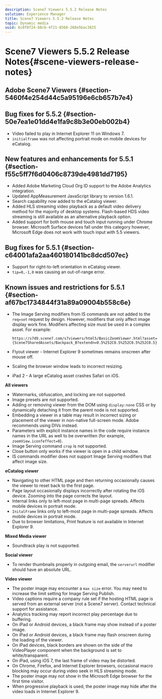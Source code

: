 ```yaml
---
description: Scene7 Viewers 5.5.2 Release Notes
solution: Experience Manager
title: Scene7 Viewers 5.5.2 Release Notes
topic: Dynamic media
uuid: 6c0f8f24-b0cb-4f21-8568-268e5bac3825
---
```


# Scene7 Viewers 5.5.2 Release Notes{#scene-viewers-release-notes}

## Adobe Scene7 Viewers {#section-5460f4e254d44c5a95196e6cb657b7e4}

## Bug fixes for 5.5.2 {#section-50e7ea1e01dd4e1fa9c8b3e00eb002b4}

* Video failed to play in Internet Explorer 11 on Windows 7. 
* `initialframe` was not affecting portrait mode on mobile devices for eCatalog.

## New features and enhancements for 5.5.1 {#section-f55c5ff7f6d0406c8739de4981dd7195}

* Added Adobe Marketing Cloud Org ID support to the Adobe Analytics integration. 
* Updated AppMeasurement JavaScript library to version 1.6.1. 
* Search capability now added to the eCatalog viewer. 
* Added HLS streaming video playback as a default video delivery method for the majority of desktop systems. Flash-based HDS video streaming is still available as an alternative playback option. 
* Added support for both mouse and touch input running under Chrome browser. Microsoft Surface devices fall under this category however, Microsoft Edge does not work with touch input with 5.5 viewers.

## Bug fixes for 5.5.1 {#section-c64001afa2aa460180141bc8dcd507ec}

* Support for right-to-left orientation in eCatalog viewer. 
* `tip=0,-1,0` was causing an out-of-range error.

## Known issues and restrictions for 5.5.1 {#section-af67bc1734844f31a89a09004b558c6e}

* The Image Serving modifiers from IS commands are not added to the `req=set` request by design. However, modifiers that only affect image display work fine. Modifiers affecting size must be used in a complex asset. For example:

  `https://s7d9.scene7.com/s7viewers/html5/BasicZoomViewer.html?asset= {Scene7SharedAssets/Backpack_B?extendn=0.5%252C0.5%252C0.5%252C0.5}` 

* Flyout viewer - Internet Explorer 9 sometimes remains onscreen after mouse off. 
* Scaling the browser window leads to incorrect resizing. 
* iPad 2 - A large eCatalog asset crashes Safari on iOS.

**All viewers**

* Watermarks, obfuscation, and locking are not supported. 
* Image presets are not supported. 
* Adding or removing viewer from the DOM using `display:none` CSS or by dynamically detaching it from the parent node is not supported. 
* Embedding a viewer in a table may result in incorrect sizing or placement of the viewer in non-native full-screen mode. Adobe recommends using DIVs instead. 
* Parameters with explicit instance names in the code require instance names in the URL as well to be overwritten (for example, `zoomView.iconfeffect=0`). 
* Image Serving command `crop` is not supported. 
* Close button only works if the viewer is open in a child window. 
* IS commands modifier does not support Image Serving modifiers that affect image size.

**eCatalog viewer**

* Navigating to other HTML page and then returning occasionally causes the viewer to reset back to the first page. 
* Page layout occasionally displays incorrectly after rotating the iOS device. Zooming into the page corrects the layout. 
* Internal links only to left-most page in multi-page spreads. Affects mobile devices in portrait mode. 
* `InitalFrame` links only to left-most page in multi-page spreads. Affects mobile devices in portrait mode. 
* Due to browser limitations, Print feature is not available in Internet Explorer 9.

**Mixed Media viewer**

* Soundtrack play is not supported.

**Social viewer**

* To render thumbnails properly in outgoing email, the `serverurl` modifier should have an absolute URL.

**Video viewer**

* The poster image may encounter a `max size` error. You may need to increase the limit setting for Image Serving Publish. 
* Video captions require a company rule set if the hosting HTML page is served from an external server (not a Scene7 server). Contact technical support for assistance. 
* Analytics tracking may report incorrect play percentage due to buffering. 
* On iPad or Android devices, a black frame may show instead of a poster image. 
* On iPad or Android devices, a black frame may flash onscreen during the loading of the viewer. 
* On iPad devices, black borders are shown on the side of the VideoPlayer component when the background is set to white/transparent. 
* On iPad, using iOS 7, the last frame of video may be distorted. 
* On Chrome, Firefox, and Internet Explorer browsers, occasional macro blocking may occur during video seek in HLS streaming mode. 
* The poster image may not show in the Microsoft Edge browser for the first time visitor. 
* When progressive playback is used, the poster image may hide after the video loads in Internet Explorer 9.

